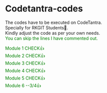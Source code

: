 # Codetantra-codes
The codes have to be executed on CodeTantra.
<br>
Specially for RKGIT Students🙂.
<br>
Kindly adjust the code as per your own needs.
<br>
<font color="green">You can skip the lines I have commented out. </p>
Module 1 CHECK👍
<br>
Module 2 CHECK👍
<br>
Module 3 CHECK👍
<br>
Module 4 CHECK👍
<br>
Module 5 CHECK👍
<br>
Module 6 --3/4👍
